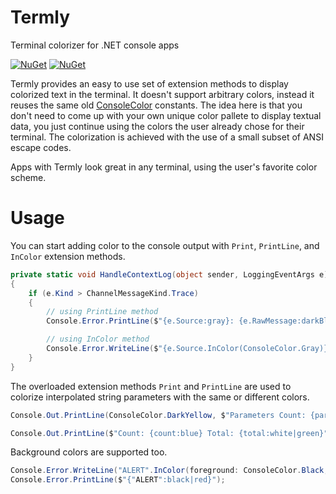 # Termly
Terminal colorizer for .NET console apps

[![NuGet](https://img.shields.io/nuget/dt/Termly.svg)](https://www.nuget.org/packages/Termly)
[![NuGet](https://img.shields.io/nuget/v/Termly.svg)](https://www.nuget.org/packages/Termly)

Termly provides an easy to use set of extension methods to display colorized text in the terminal. It doesn't support arbitrary colors, instead it reuses the same old [ConsoleColor](https://docs.microsoft.com/en-us/dotnet/api/system.consolecolor) constants. The idea here is that you don't need to come up with your own unique color pallete to display textual data, you just continue using the colors the user already chose for their terminal. The colorization is achieved with the use of a small subset of ANSI escape codes.

Apps with Termly look great in any terminal, using the user's favorite color scheme.

# Usage

You can start adding color to the console output with `Print`, `PrintLine`, and `InColor` extension methods.

```csharp
private static void HandleContextLog(object sender, LoggingEventArgs e)
{
    if (e.Kind > ChannelMessageKind.Trace)
    {
        // using PrintLine method
        Console.Error.PrintLine($"{e.Source:gray}: {e.RawMessage:darkBlue}");

        // using InColor method
        Console.Error.WriteLine($"{e.Source.InColor(ConsoleColor.Gray)}: {e.RawMessage.InColor(ConsoleColor.DarkBlue)}");
    }
}
```

The overloaded extension methods `Print` and `PrintLine` are used to colorize interpolated string parameters with the same or different colors.

```csharp
Console.Out.PrintLine(ConsoleColor.DarkYellow, $"Parameters Count: {parameters.Statistics.ParametersCount}");

Console.Out.PrintLine($"Count: {count:blue} Total: {total:white|green}");
```

Background colors are supported too.

```csharp
Console.Error.WriteLine("ALERT".InColor(foreground: ConsoleColor.Black, background: ConsoleColor.Red));
Console.Error.PrintLine($"{"ALERT":black|red}");
```
